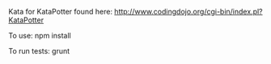 Kata for KataPotter found here: http://www.codingdojo.org/cgi-bin/index.pl?KataPotter

To use: npm install

To run tests: grunt